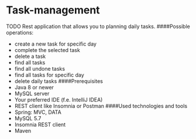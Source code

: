 # Task-management
TODO Rest application that allows you to planning daily tasks.
####Possible operations:
* create a new task for specific day
* complete the selected task
* delete a task
* find all tasks
* find all undone tasks
* find all tasks for specific day
* delete daily tasks
####Prerequisites
* Java 8 or newer
* MySQL server
* Your preferred IDE (f.e. IntelliJ IDEA)
* REST client like Insomnia or Postman
####Used technologies and tools
* Spring: MVC, DATA
* MySQL 5.7
* Insomnia REST client
* Maven